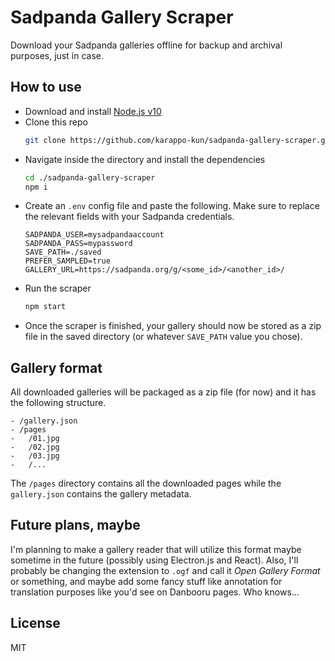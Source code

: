 # Sadpanda Gallery Scraper

Download your Sadpanda galleries offline for backup and archival purposes, just in case.

## How to use

- Download and install [Node.js v10](https://nodejs.org/en/)
- Clone this repo
  ```bash
  git clone https://github.com/karappo-kun/sadpanda-gallery-scraper.git
  ```
- Navigate inside the directory and install the dependencies
  ```bash
  cd ./sadpanda-gallery-scraper
  npm i
  ```
- Create an `.env` config file and paste the following. Make sure to replace the relevant fields with your Sadpanda credentials.
  ```
  SADPANDA_USER=mysadpandaaccount
  SADPANDA_PASS=mypassword
  SAVE_PATH=./saved
  PREFER_SAMPLED=true
  GALLERY_URL=https://sadpanda.org/g/<some_id>/<another_id>/
  ```
- Run the scraper
  ```bash
  npm start
  ```
- Once the scraper is finished, your gallery should now be stored as a zip file in the saved directory (or whatever `SAVE_PATH` value you chose).

## Gallery format

All downloaded galleries will be packaged as a zip file (for now) and it has the following structure.

```
- /gallery.json
- /pages
-   /01.jpg
-   /02.jpg
-   /03.jpg
-   /...
```

The `/pages` directory contains all the downloaded pages while the `gallery.json` contains the gallery metadata.

## Future plans, maybe

I'm planning to make a gallery reader that will utilize this format maybe sometime in the future (possibly using Electron.js and React). Also, I'll probably be changing the extension to `.ogf` and call it _Open Gallery Format_ or something, and maybe add some fancy stuff like annotation for translation purposes like you'd see on Danbooru pages. Who knows...

## License

MIT
